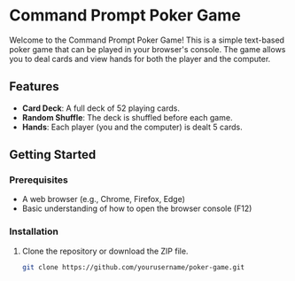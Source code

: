 # Command Prompt Poker Game

Welcome to the Command Prompt Poker Game! This is a simple text-based poker game that can be played in your browser's console. The game allows you to deal cards and view hands for both the player and the computer.

## Features

- **Card Deck**: A full deck of 52 playing cards.
- **Random Shuffle**: The deck is shuffled before each game.
- **Hands**: Each player (you and the computer) is dealt 5 cards.

## Getting Started

### Prerequisites

- A web browser (e.g., Chrome, Firefox, Edge)
- Basic understanding of how to open the browser console (F12)

### Installation

1. Clone the repository or download the ZIP file.

   ```bash
   git clone https://github.com/yourusername/poker-game.git
